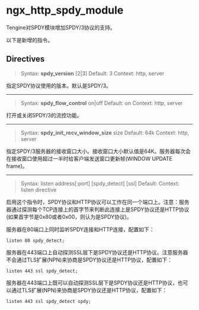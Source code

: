# ngx_http_spdy_module

Tengine对SPDY模块增加SPDY/3协议的支持。

以下是新增的指令。

## Directives

> Syntax: **spdy_version** [2|3]
> Default: 3
> Context: http, server

指定SPDY协议使用的版本。默认是SPDY/3。

---

> Syntax: **spdy_flow_control** on|off
> Default: on
> Context: http, server


打开或关闭SPDY/3的流控功能。

---

> Syntax: **spdy_init_recv_window_size** size
> Default: 64k
> Context: http, server


指定SPDY/3服务器的接收窗口大小。接收窗口大小默认值是64K。服务器每次会在接收窗口使用超过一半时给客户端发送窗口更新帧(WINDOW UPDATE frame)。

---

> Syntax: listen address[:port] [spdy_detect] [ssl]
> Default:
> Context: listen directive


启用这个指令时，SPDY协议和HTTP协议可以工作在同一个端口上。注意：服务器通过探测每个TCP连接上的首字节来判断此连接上是SPDY协议还是HTTP协议(如果首字节是0x80或者0x00，则认为是SPDY协议)。

服务器在80端口上同时监听SPDY连接和HTTP连接，配置如下：

```
listen 80 spdy_detect;
```

服务器在443端口上自动探测SSL层下是SPDY协议还是HTTP协议。注意服务器不会通过TLS扩展(NPN)来协商是SPDY协议还是HTTP协议，配置如下：

```
listen 443 ssl spdy_detect;
```

服务器在443端口上既可以自动探测SSL层下是SPDY协议还是HTTP协议，也可以通过TLS扩展(NPN)来协商是SPDY协议还是HTTP协议，配置如下：

```
listen 443 ssl spdy_detect spdy;
```
  
